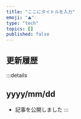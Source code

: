 ```yaml
---
title: "ここにタイトルを入力"
emoji: "⛰️"
type: "tech"
topics: []
published: false
---
```


## 更新履歴

:::details

## yyyy/mm/dd

- 記事を公開しました
:::
